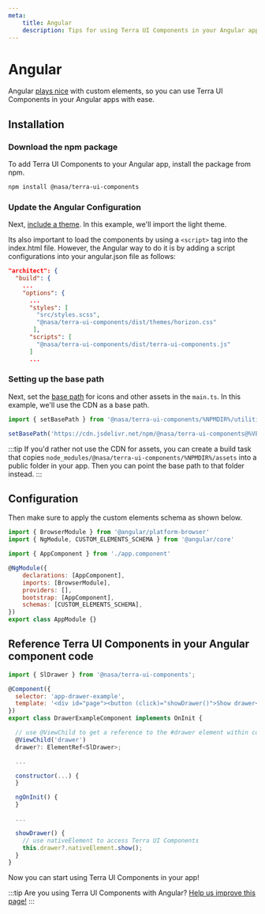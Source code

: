 ```yaml
---
meta:
    title: Angular
    description: Tips for using Terra UI Components in your Angular app.
---
```


# Angular

Angular [plays nice](https://custom-elements-everywhere.com/#angular) with custom elements, so you can use Terra UI Components in your Angular apps with ease.

## Installation

### Download the npm package

To add Terra UI Components to your Angular app, install the package from npm.

```bash
npm install @nasa/terra-ui-components
```

### Update the Angular Configuration

Next, [include a theme](/getting-started/themes). In this example, we'll import the light theme.

Its also important to load the components by using a `<script>` tag into the index.html file. However, the Angular way to do it is by adding a script configurations into your angular.json file as follows:

```json
"architect": {
  "build": {
    ...
    "options": {
      ...
      "styles": [
        "src/styles.scss",
        "@nasa/terra-ui-components/dist/themes/horizon.css"
       ],
      "scripts": [
        "@nasa/terra-ui-components/dist/terra-ui-components.js"
      ]
      ...
```

### Setting up the base path

Next, set the [base path](/getting-started/installation#setting-the-base-path) for icons and other assets in the `main.ts`. In this example, we'll use the CDN as a base path.

```jsx
import { setBasePath } from '@nasa/terra-ui-components/%NPMDIR%/utilities/base-path'

setBasePath('https://cdn.jsdelivr.net/npm/@nasa/terra-ui-components@%VERSION%/%CDNDIR%/')
```

:::tip
If you'd rather not use the CDN for assets, you can create a build task that copies `node_modules/@nasa/terra-ui-components/%NPMDIR%/assets` into a public folder in your app. Then you can point the base path to that folder instead.
:::

## Configuration

Then make sure to apply the custom elements schema as shown below.

```js
import { BrowserModule } from '@angular/platform-browser'
import { NgModule, CUSTOM_ELEMENTS_SCHEMA } from '@angular/core'

import { AppComponent } from './app.component'

@NgModule({
    declarations: [AppComponent],
    imports: [BrowserModule],
    providers: [],
    bootstrap: [AppComponent],
    schemas: [CUSTOM_ELEMENTS_SCHEMA],
})
export class AppModule {}
```

## Reference Terra UI Components in your Angular component code

```js
import { SlDrawer } from '@nasa/terra-ui-components';

@Component({
  selector: 'app-drawer-example',
  template: '<div id="page"><button (click)="showDrawer()">Show drawer</button><sl-drawer #drawer label="Drawer" class="drawer-focus" style="--size: 50vw"><p>Drawer content</p></sl-drawer></div>'
})
export class DrawerExampleComponent implements OnInit {

  // use @ViewChild to get a reference to the #drawer element within component template
  @ViewChild('drawer')
  drawer?: ElementRef<SlDrawer>;

  ...

  constructor(...) {
  }

  ngOnInit() {
  }

  ...

  showDrawer() {
    // use nativeElement to access Terra UI Components
    this.drawer?.nativeElement.show();
  }
}
```

Now you can start using Terra UI Components in your app!

:::tip
Are you using Terra UI Components with Angular? [Help us improve this page!](https://github.com/terra-ui/components/blob/next/docs/frameworks/angular.md)
:::
